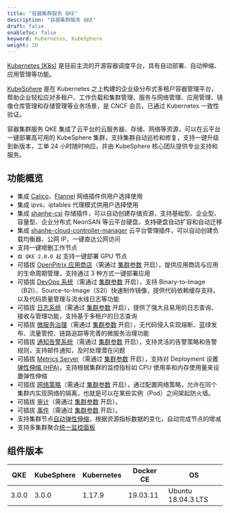 ```yaml
---
title: "容器集群服务 QKE"
description: "容器集群服务 QKE"
draft: false
enableToc: false
keyword: Kubernetes, KubeSphere
weight: 10
---
```


[Kubernetes (K8s)](https://kubernetes.io/) 是目前主流的开源容器调度平台，具有自动部署、自动伸缩、应用管理等功能。

[KubeSphere](https://kubesphere.io/) 是在 Kubernetes 之上构建的企业级分布式多租户容器管理平台，帮助企业轻松应对多租户、工作负载和集群管理、服务与网络管理、应用管理、镜像仓库管理和存储管理等业务场景，是 CNCF 会员，已通过 Kubernetes 一致性验证。

容器集群服务 QKE 集成了云平台的云服务器、存储、网络等资源，可以在云平台一键部署高可用的 KubeSphere 集群，支持集群自动巡检和修复，支持一键升级到新版本，工单 24 小时随时响应，并由 KubeSphere 核心团队提供专业支持和服务。

## 功能概览

- 集成 [Calico](https://www.projectcalico.org/)、[Flannel](https://github.com/coreos/flannel) 网络插件供用户选择使用
- 集成 ipvs、iptables 代理模式供用户选择使用
- 集成 [shanhe-csi](https://github.com/yunify/qingcloud-csi) 存储插件，可以自动创建存储资源，支持基础型、企业型、容量型、企业分布式 NeonSAN 等云平台硬盘，支持硬盘自动扩容和自动迁移
- 集成 [shanhe-cloud-controller-manager](https://github.com/yunify/qingcloud-cloud-controller-manager) 云平台管理插件，可以自动创建负载均衡器、公网 IP，一键直达公网访问
- 支持一键增删工作节点
- `自 QKE 2.0.0 起` 支持一键部署 GPU 节点
- 可插拔 [OpenPitrix 应用商店](https://kubesphere.com.cn/en/docs/pluggable-components/app-store/)（需通过 [集群参数](/container/qke/admin/main/#服务环境参数设置) 开启），提供应用商店与应用的生命周期管理，支持通过 3 种方式一键部署应用
- 可插拔 [DevOps 系统](https://kubesphere.com.cn/en/docs/pluggable-components/devops/)（需通过 [集群参数](/container/qke/admin/main/#服务环境参数设置) 开启），支持 Binary-to-Image（B2I）、Source-to-Image（S2I）快速制作镜像，提供代码依赖缓存支持，以及代码质量管理与流水线日志等功能
- 可插拔 [日志系统](https://kubesphere.com.cn/en/docs/pluggable-components/logging/)（需通过 [集群参数](/container/qke/admin/main/#服务环境参数设置) 开启），提供了强大且易用的日志查询、接收与管理功能，支持基于多租户的日志查询
- 可插拔 [微服务治理](https://kubesphere.com.cn/en/docs/pluggable-components/service-mesh/)（需通过 [集群参数](/container/qke/admin/main/#服务环境参数设置) 开启），无代码侵入实现熔断、蓝绿发布、流量管控、链路追踪等完善的微服务治理功能
- 可插拔 [通知告警系统](https://kubesphere.com.cn/en/docs/pluggable-components/alerting/)（需通过 [集群参数](/container/qke/admin/main/#服务环境参数设置) 开启），支持灵活的告警策略和告警规则，支持邮件通知，及时处理潜在问题
- 可插拔 [Metrics Server]()（需通过 [集群参数](/container/qke/admin/main/#服务环境参数设置) 开启），支持对 Deployment 设置 [弹性伸缩 (HPA)](https://kubernetes.io/docs/tasks/run-application/horizontal-pod-autoscale-walkthrough/)，支持根据集群的监控指标如 CPU 使用率和内存使用量来设置弹性伸缩
- 可插拔 [网络策略](https://kubesphere.com.cn/en/docs/pluggable-components/network-policy/)（需通过 [集群参数](/container/qke/admin/main/#服务环境参数设置) 开启），通过配置网络策略，允许在同个集群内实现网络的隔离，也就是可以在某些实例（Pod）之间架起防火墙。
- 可插拔 [审计](https://kubesphere.com.cn/en/docs/pluggable-components/auditing-logs/)（需通过 [集群参数](/container/qke/admin/main/#服务环境参数设置) 开启）。
- 可插拔 [事件](https://kubesphere.com.cn/en/docs/pluggable-components/events/)（需通过 [集群参数](/container/qke/admin/main/#服务环境参数设置) 开启）。
- 支持集群节点[自动弹性伸缩](/operation/autoscaling/intro/intro/)，根据资源指标数据的变化，自动完成节点的增减
- 支持多集群聚合[统一监控面板](/monitor_service/cloudsat/intro/intro/)

## 组件版本

| QKE   | KubeSphere | Kubernetes | Docker CE | OS                 |
| ----- | ---------- | ---------- | --------- | ------------------ |
| 3.0.0 | 3.0.0      | 1.17.9     | 19.03.11  | Ubuntu 18.04.3 LTS |

